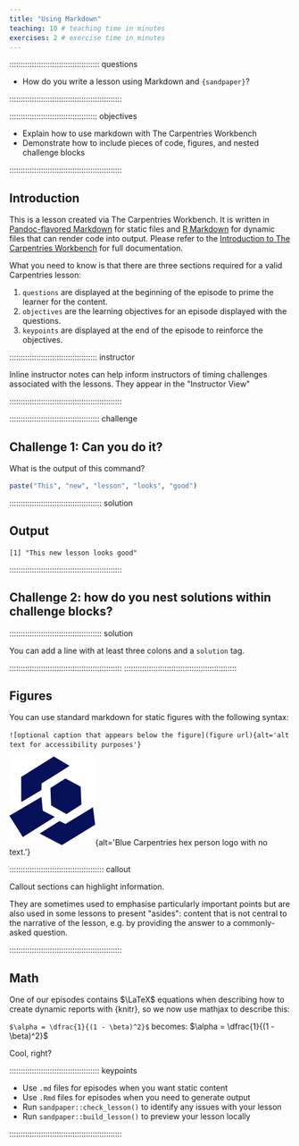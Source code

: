 ```yaml
---
title: "Using Markdown"
teaching: 10 # teaching time in minutes
exercises: 2 # exercise time in minutes
---
```


:::::::::::::::::::::::::::::::::::::::: questions

- How do you write a lesson using Markdown and `{sandpaper}`?

::::::::::::::::::::::::::::::::::::::::::::::::::

::::::::::::::::::::::::::::::::::::::: objectives

- Explain how to use markdown with The Carpentries Workbench
- Demonstrate how to include pieces of code, figures, and nested challenge blocks

::::::::::::::::::::::::::::::::::::::::::::::::::

## Introduction

This is a lesson created via The Carpentries Workbench. It is written in
[Pandoc-flavored Markdown](https://pandoc.org/MANUAL.html) for static files and
[R Markdown][r-markdown] for dynamic files that can render code into output.
Please refer to the [Introduction to The Carpentries
Workbench](https://carpentries.github.io/sandpaper-docs/) for full documentation.

What you need to know is that there are three sections required for a valid
Carpentries lesson:

 1. `questions` are displayed at the beginning of the episode to prime the
    learner for the content.
 2. `objectives` are the learning objectives for an episode displayed with
    the questions.
 3. `keypoints` are displayed at the end of the episode to reinforce the
    objectives.

::::::::::::::::::::::::::::::::::::::: instructor

Inline instructor notes can help inform instructors of timing challenges
associated with the lessons. They appear in the "Instructor View"

::::::::::::::::::::::::::::::::::::::::::::::::::

:::::::::::::::::::::::::::::::::::::::: challenge

## Challenge 1: Can you do it?

What is the output of this command?

```r
paste("This", "new", "lesson", "looks", "good")
```

::::::::::::::::::::::::::::::::::::::::: solution

## Output

```output
[1] "This new lesson looks good"
```

::::::::::::::::::::::::::::::::::::::::::::::::::


## Challenge 2: how do you nest solutions within challenge blocks?

::::::::::::::::::::::::::::::::::::::::: solution

You can add a line with at least three colons and a `solution` tag.

::::::::::::::::::::::::::::::::::::::::::::::::::
::::::::::::::::::::::::::::::::::::::::::::::::::

## Figures

You can use standard markdown for static figures with the following syntax:

`![optional caption that appears below the figure](figure url){alt='alt text for
accessibility purposes'}`

![You belong in The Carpentries!](https://raw.githubusercontent.com/carpentries/logo/master/Badge_Carpentries.svg){alt='Blue Carpentries hex person logo with no text.'}

:::::::::::::::::::::::::::::::::::::::::: callout

Callout sections can highlight information.

They are sometimes used to emphasise particularly important points
but are also used in some lessons to present "asides":
content that is not central to the narrative of the lesson,
e.g. by providing the answer to a commonly-asked question.

::::::::::::::::::::::::::::::::::::::::::::::::::


## Math

One of our episodes contains $\LaTeX$ equations when describing how to create
dynamic reports with {knitr}, so we now use mathjax to describe this:

`$\alpha = \dfrac{1}{(1 - \beta)^2}$` becomes: $\alpha = \dfrac{1}{(1 - \beta)^2}$

Cool, right?

:::::::::::::::::::::::::::::::::::::::: keypoints

- Use `.md` files for episodes when you want static content
- Use `.Rmd` files for episodes when you need to generate output
- Run `sandpaper::check_lesson()` to identify any issues with your lesson
- Run `sandpaper::build_lesson()` to preview your lesson locally

::::::::::::::::::::::::::::::::::::::::::::::::::

[r-markdown]: https://rmarkdown.rstudio.com/
